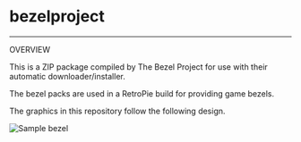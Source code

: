 # bezelproject

-------
OVERVIEW

This is a ZIP package compiled by The Bezel Project for use with their automatic downloader/installer.

The bezel packs are used in a RetroPie build for providing game bezels.

The graphics in this repository follow the following design.

![Sample bezel](https://github.com/thebezelproject/bezelproject-C64/blob/master/retroarch/overlay/GameBezels/Commodore64/Archon%20(USA).png?raw=true)
